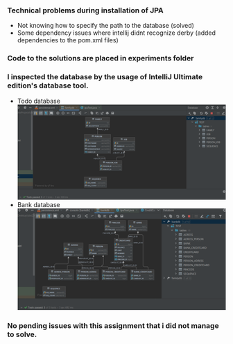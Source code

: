 
### Technical problems during installation of JPA
- Not knowing how to specify the path to the database (solved)
- Some dependency issues where intellij didnt recognize derby (added dependencies to the pom.xml files)

### Code to the solutions are placed in experiments folder

### I inspected the database by the usage of IntelliJ Ultimate edition's database tool.
  - Todo database
  ![Image of tododatabase](https://github.com/MichalJuzyszyn/DAT250/blob/main/experiments/screenshots/familyDBimg.PNG)
  - Bank database
  ![Image of bankdatabase](https://github.com/MichalJuzyszyn/DAT250/blob/main/experiments/screenshots/Bankdbimg.PNG)
  
### No pending issues with this assignment that i did not manage to solve.
